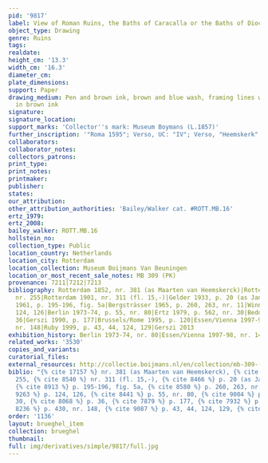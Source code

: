 ```yaml
---
pid: '9817'
label: View of Roman Ruins, the Baths of Caracalla or the Baths of Diocletian in Rome
object_type: Drawing
genre: Ruins
tags: 
realdate: 
height_cm: '13.3'
width_cm: '16.3'
diameter_cm: 
plate_dimensions: 
support: Paper
drawing_medium: Pen and brown ink, brown and blue wash, framing lines with the pen
  in brown ink
signature: 
signature_location: 
support_marks: 'Collector''s mark: Museum Boymans (L.1857)'
further_inscription: '"Roma 1595"; Verso, UC: "IV"; Verso, "Heemskerk"; Verso, "311"'
collaborators: 
collaborator_notes: 
collectors_patrons: 
print_type: 
print_notes: 
printmaker: 
publisher: 
states: 
our_attribution: 
other_attribution_authorities: 'Bailey/Walker cat. #ROTT.MB.16'
ertz_1979: 
ertz_2008: 
bailey_walker: ROTT.MB.16
hollstein_no: 
collection_type: Public
location_country: Netherlands
location_city: Rotterdam
location_collection: Museum Boijmans Van Beuningen
location_or_most_recent_sale_notes: MB 309 (PK)
provenance: 7211|7212|7213
bibliography: Rotterdam 1852, nr. 381 (as Maarten van Heemskerck)|Rotterdam 1869,
  nr. 255|Rotterdam 1901, nr. 311 (fl. 15,-)|Gelder 1933, p. 20 (as Jan Brueghel)|Winner
  1961, p. 195-196, fig. 5a|Bergsträsser 1965, p. 260, 263, nr. 11|Winner 1972, p.
  124, 126|Berlin 1973-74, p. 55, nr. 80|Ertz 1979, p. 562, nr. 30|Bedoni 1983, p.
  36|Gerszi 1990, p. 177|Brussels/Rome 1995, p. 120|Essen/Vienna 1997-98, p. 430,
  nr. 148|Ruby 1999, p. 43, 44, 124, 129|Gerszi 2013
exhibition_history: Berlin 1973-74, nr. 80|Essen/Vienna 1997-98, nr. 148
related_works: '3530'
copies_and_variants: 
curatorial_files: 
external_resources: http://collectie.boijmans.nl/en/collection/mb-309-(pk)
biblio: "{% cite 17157 %} nr. 381 (as Maarten van Heemskerck), {% cite 8023 %} nr.
  255, {% cite 8540 %} nr. 311 (fl. 15,-), {% cite 8466 %} p. 20 (as Jan Brueghel),
  {% cite 8913 %} p. 195-196, fig. 5a, {% cite 8580 %} p. 260, 263, nr. 11, {% cite
  9263 %} p. 124, 126, {% cite 8441 %} p. 55, nr. 80, {% cite 9004 %} p. 562, nr.
  30, {% cite 8068 %} p. 36, {% cite 7879 %} p. 177, {% cite 7932 %} p. 120, {% cite
  8236 %} p. 430, nr. 148, {% cite 9087 %} p. 43, 44, 124, 129, {% cite 9934 %} "
order: '1136'
layout: brueghel_item
collection: brueghel
thumbnail: 
full: img/derivatives/simple/9817/full.jpg
---
```

